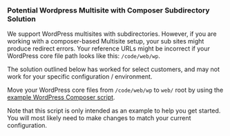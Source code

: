 ### Potential Wordpress Multisite with Composer Subdirectory Solution

We support WordPress multisites with subdirectories. However, if you are working with a composer-based Multisite ​setup, your sub sites might produce redirect errors. Your reference URLs might be incorrect if your WordPress core file path looks like this: `/code/web/wp`.

<Alert title="Note"  type="info" >

The solution outlined below has worked for select customers, and may not work for your specific configuration / environment.

</Alert>

Move your WordPress core files from `/code/web/wp` to `web/` root by using the [example WordPress Composer script](https://github.com/pantheon-systems/example-wordpress-composer/blob/f73fe27153ba6a772e7b316edd3442ed1de7c29d/scripts/composer/cleanup-composer).

 Note that this script is only intended as an example to help you get started. You will most likely need to make changes to match your current configuration.

 

 